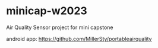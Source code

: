# minicap-w2023
Air Quality Sensor project for mini capstone

android app:
https://github.com/MillerSty/portableairquality

